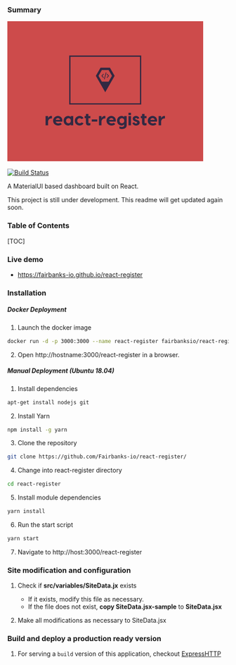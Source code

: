 
### Summary
![react-register](https://raw.githubusercontent.com/Fairbanks-io/react-register/develop/imgs/react-register-sm.png)

[![Build Status](https://travis-ci.org/Fairbanks-io/react-register.svg?branch=develop)](https://travis-ci.org/Fairbanks-io/react-register)

A MaterialUI based dashboard built on React.

This project is still under development. This readme will get updated again soon.


### Table of Contents
[TOC]

### Live demo
- https://fairbanks-io.github.io/react-register

### Installation

##### Docker Deployment
1. Launch the docker image
```bash
docker run -d -p 3000:3000 --name react-register fairbanksio/react-register
```
2. Open http://hostname:3000/react-register in a browser.

##### Manual Deployment (Ubuntu 18.04)
1. Install dependencies
```bash
apt-get install nodejs git
```
2. Install Yarn
```bash
npm install -g yarn
```
3. Clone the repository
```bash
git clone https://github.com/Fairbanks-io/react-register/
```
4. Change into react-register directory
```bash
cd react-register
```
5. Install module dependencies
```bash
yarn install
```
6. Run the start script
```bash
yarn start
```
7. Navigate to http://host:3000/react-register

### Site modification and configuration
1. Check if **src/variables/SiteData.jx** exists
	- If it exists, modify this file as necessary.
	- If the file does not exist, **copy SiteData.jsx-sample** to **SiteData.jsx**

2. Make all modifications as necessary to SiteData.jsx


### Build and deploy a production ready version
1. For serving a `build` version of this application, checkout [ExpressHTTP](https://github.com/jonfairbanks/ExpressHTTP)
